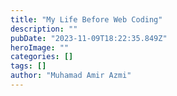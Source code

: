 ```yaml
---
title: "My Life Before Web Coding"
description: ""
pubDate: "2023-11-09T18:22:35.849Z"
heroImage: ""
categories: []
tags: []
author: "Muhamad Amir Azmi"
---
```

